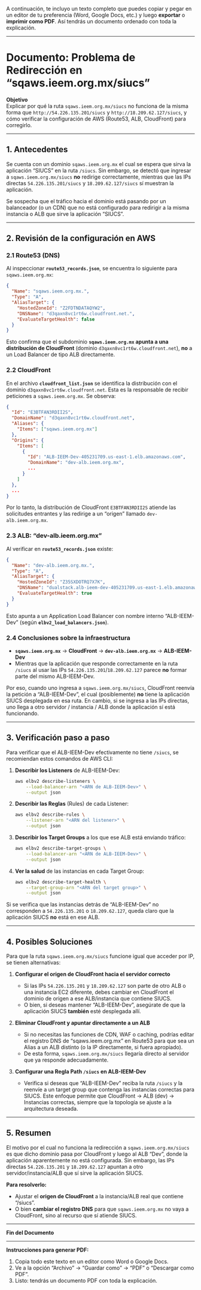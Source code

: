 A continuación, te incluyo un texto completo que puedes copiar y pegar en un editor de tu preferencia (Word, Google Docs, etc.) y luego **exportar** o **imprimir como PDF**. Así tendrás un documento ordenado con toda la explicación.

---

# Documento: Problema de Redirección en “sqaws.ieem.org.mx/siucs”

**Objetivo**  
Explicar por qué la ruta `sqaws.ieem.org.mx/siucs` no funciona de la misma forma que `http://54.226.135.201/siucs` y `http://18.209.62.127/siucs`, y cómo verificar la configuración de AWS (Route53, ALB, CloudFront) para corregirlo.

---

## 1. Antecedentes

Se cuenta con un dominio `sqaws.ieem.org.mx` el cual se espera que sirva la aplicación “SIUCS” en la ruta `/siucs`. Sin embargo, se detectó que ingresar a `sqaws.ieem.org.mx/siucs` **no** redirige correctamente, mientras que las IPs directas `54.226.135.201/siucs` y `18.209.62.127/siucs` sí muestran la aplicación.

Se sospecha que el tráfico hacia el dominio está pasando por un balanceador (o un CDN) que no está configurado para redirigir a la misma instancia o ALB que sirve la aplicación “SIUCS”.

---

## 2. Revisión de la configuración en AWS

### 2.1 Route53 (DNS)

Al inspeccionar **`route53_records.json`**, se encuentra lo siguiente para `sqaws.ieem.org.mx`:

```json
{
  "Name": "sqaws.ieem.org.mx.",
  "Type": "A",
  "AliasTarget": {
    "HostedZoneId": "Z2FDTNDATAQYW2",
    "DNSName": "d3qaxn8vc1rt6w.cloudfront.net.",
    "EvaluateTargetHealth": false
  }
}
```

Esto confirma que el subdominio **`sqaws.ieem.org.mx` apunta a una distribución de CloudFront** (dominio `d3qaxn8vc1rt6w.cloudfront.net`), **no** a un Load Balancer de tipo ALB directamente.

### 2.2 CloudFront

En el archivo **`cloudfront_list.json`** se identifica la distribución con el dominio `d3qaxn8vc1rt6w.cloudfront.net`. Esta es la responsable de recibir peticiones a `sqaws.ieem.org.mx`. Se observa:

```json
{
  "Id": "E3BTFAN3RDII2S",
  "DomainName": "d3qaxn8vc1rt6w.cloudfront.net",
  "Aliases": {
    "Items": ["sqaws.ieem.org.mx"]
  },
  "Origins": {
    "Items": [
      {
        "Id": "ALB-IEEM-Dev-405231709.us-east-1.elb.amazonaws.com",
        "DomainName": "dev-alb.ieem.org.mx",
        ...
      }
    ]
  },
  ...
}
```

Por lo tanto, la distribución de CloudFront `E3BTFAN3RDII2S` atiende las solicitudes entrantes y las redirige a un “origen” llamado `dev-alb.ieem.org.mx`.

### 2.3 ALB: “dev-alb.ieem.org.mx”

Al verificar en **`route53_records.json`** existe:

```json
{
  "Name": "dev-alb.ieem.org.mx.",
  "Type": "A",
  "AliasTarget": {
    "HostedZoneId": "Z35SXDOTRQ7X7K",
    "DNSName": "dualstack.alb-ieem-dev-405231709.us-east-1.elb.amazonaws.com.",
    "EvaluateTargetHealth": true
  }
}
```

Esto apunta a un Application Load Balancer con nombre interno “ALB-IEEM-Dev” (según **`elbv2_load_balancers.json`**).

### 2.4 Conclusiones sobre la infraestructura

- **`sqaws.ieem.org.mx`** → **CloudFront** → **`dev-alb.ieem.org.mx`** → **ALB-IEEM-Dev**
- Mientras que la aplicación que responde correctamente en la ruta `/siucs` al usar las IPs `54.226.135.201`/`18.209.62.127` parece **no** formar parte del mismo ALB-IEEM-Dev.

Por eso, cuando uno ingresa a `sqaws.ieem.org.mx/siucs`, CloudFront reenvía la petición a “ALB-IEEM-Dev”, el cual (posiblemente) **no** tiene la aplicación SIUCS desplegada en esa ruta. En cambio, si se ingresa a las IPs directas, uno llega a otro servidor / instancia / ALB donde la aplicación sí está funcionando.

---

## 3. Verificación paso a paso

Para verificar que el ALB-IEEM-Dev efectivamente no tiene `/siucs`, se recomiendan estos comandos de AWS CLI:

1. **Describir los Listeners** de ALB-IEEM-Dev:
    
    ```bash
    aws elbv2 describe-listeners \
        --load-balancer-arn "<ARN de ALB-IEEM-Dev>" \
        --output json
    ```
    
2. **Describir las Reglas** (Rules) de cada Listener:
    
    ```bash
    aws elbv2 describe-rules \
        --listener-arn "<ARN del listener>" \
        --output json
    ```
    
3. **Describir los Target Groups** a los que ese ALB está enviando tráfico:
    
    ```bash
    aws elbv2 describe-target-groups \
        --load-balancer-arn "<ARN de ALB-IEEM-Dev>" \
        --output json
    ```
    
4. **Ver la salud** de las instancias en cada Target Group:
    
    ```bash
    aws elbv2 describe-target-health \
        --target-group-arn "<ARN del target group>" \
        --output json
    ```
    

Si se verifica que las instancias detrás de “ALB-IEEM-Dev” no corresponden a `54.226.135.201` o `18.209.62.127`, queda claro que la aplicación SIUCS **no** está en ese ALB.

---

## 4. Posibles Soluciones

Para que la ruta `sqaws.ieem.org.mx/siucs` funcione igual que acceder por IP, se tienen alternativas:

1. **Configurar el origen de CloudFront hacia el servidor correcto**
    
    - Si las IPs `54.226.135.201` y `18.209.62.127` son parte de otro ALB o una instancia EC2 diferente, debes cambiar en CloudFront el dominio de origen a ese ALB/instancia que contiene SIUCS.
    - O bien, si deseas mantener “ALB-IEEM-Dev”, asegúrate de que la aplicación SIUCS **también** esté desplegada allí.
2. **Eliminar CloudFront y apuntar directamente a un ALB**
    
    - Si no necesitas las funciones de CDN, WAF o caching, podrías editar el registro DNS de “sqaws.ieem.org.mx” en Route53 para que sea un Alias a un ALB distinto (o la IP directamente, si fuera apropiado).
    - De esta forma, `sqaws.ieem.org.mx/siucs` llegaría directo al servidor que ya responde adecuadamente.
3. **Configurar una Regla Path `/siucs` en ALB-IEEM-Dev**
    
    - Verifica si deseas que “ALB-IEEM-Dev” reciba la ruta `/siucs` y la reenvíe a un target group que contenga las instancias correctas para SIUCS. Este enfoque permite que CloudFront → ALB (dev) → Instancias correctas, siempre que la topología se ajuste a la arquitectura deseada.

---

## 5. Resumen

El motivo por el cual no funciona la redirección a `sqaws.ieem.org.mx/siucs` es que dicho dominio pasa por CloudFront y luego al ALB “Dev”, donde la aplicación aparentemente no está configurada. Sin embargo, las IPs directas `54.226.135.201` y `18.209.62.127` apuntan a otro servidor/instancia/ALB que sí sirve la aplicación SIUCS.

**Para resolverlo:**

- Ajustar el **origen de CloudFront** a la instancia/ALB real que contiene “/siucs”.
- O bien **cambiar el registro DNS** para que `sqaws.ieem.org.mx` no vaya a CloudFront, sino al recurso que sí atiende SIUCS.

---

**Fin del Documento**

---

**Instrucciones para generar PDF:**

1. Copia todo este texto en un editor como Word o Google Docs.
2. Ve a la opción “Archivo” → “Guardar como” → “PDF” o “Descargar como PDF”.
3. Listo: tendrás un documento PDF con toda la explicación.